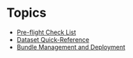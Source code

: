 # Topics
<PageHeader />

- [Pre-flight Check List](./requirements/README.md)
- [Dataset Quick-Reference](./dataset/README.md)
- [Bundle Management and Deployment](./ir/README.md)

<PageFooter />
